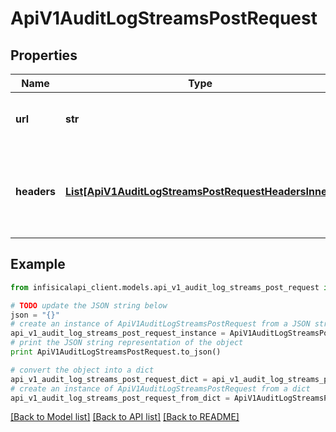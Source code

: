 # ApiV1AuditLogStreamsPostRequest


## Properties
Name | Type | Description | Notes
------------ | ------------- | ------------- | -------------
**url** | **str** | The HTTP URL to push logs to. | 
**headers** | [**List[ApiV1AuditLogStreamsPostRequestHeadersInner]**](ApiV1AuditLogStreamsPostRequestHeadersInner.md) | The HTTP headers attached for the external prrovider requests. | [optional] 

## Example

```python
from infisicalapi_client.models.api_v1_audit_log_streams_post_request import ApiV1AuditLogStreamsPostRequest

# TODO update the JSON string below
json = "{}"
# create an instance of ApiV1AuditLogStreamsPostRequest from a JSON string
api_v1_audit_log_streams_post_request_instance = ApiV1AuditLogStreamsPostRequest.from_json(json)
# print the JSON string representation of the object
print ApiV1AuditLogStreamsPostRequest.to_json()

# convert the object into a dict
api_v1_audit_log_streams_post_request_dict = api_v1_audit_log_streams_post_request_instance.to_dict()
# create an instance of ApiV1AuditLogStreamsPostRequest from a dict
api_v1_audit_log_streams_post_request_from_dict = ApiV1AuditLogStreamsPostRequest.from_dict(api_v1_audit_log_streams_post_request_dict)
```
[[Back to Model list]](../README.md#documentation-for-models) [[Back to API list]](../README.md#documentation-for-api-endpoints) [[Back to README]](../README.md)


